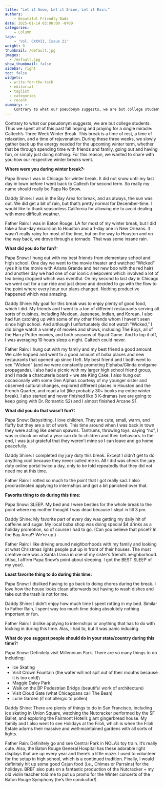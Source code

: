 ```yaml
---
title: "Let it Snow, Let it Shine, Let it Rain."
authors: 
    - Beautiful Friendly Dads
date: 2025-01-14 05:00:00 -0700
categories:
    - Column
tags:
    - 'Vol. CXXVII, Issue 21'
weight: 0
thumbnail: /default.jpg
images:
  - /default.jpg
show_thumbnail: false
sidebar: right
toc: false
widgets:
  - write-for-the-tech
  - editorial
  - taglist
  - categories
  - recent
summary: >-
    Contrary to what our pseudonym suggests, we are but college students. Thus we spent all of this past fall hoping and praying for a single miracle: Caltech’s Three Week Winter Break. This break is a time of rest, a time of relaxation, and a time of rejuvenation. During these three weeks, we slowly gather back up the energy needed for the upcoming winter term, whether that be through spending time with friends and family, going out and having fun, or simply just doing nothing. For this reason, we wanted to share with you how our respective winter breaks went.
---
```



Contrary to what our pseudonym suggests, we are but college students. Thus we spent all of this past fall hoping and praying for a single miracle: Caltech’s Three Week Winter Break. This break is a time of rest, a time of relaxation, and a time of rejuvenation. During these three weeks, we slowly gather back up the energy needed for the upcoming winter term, whether that be through spending time with friends and family, going out and having fun, or simply just doing nothing. For this reason, we wanted to share with you how our respective winter breaks went.

**Where were you during winter break?:**

Papa Snow: I was in Chicago for winter break. It did not snow until my last day in town before I went back to Caltech for second term. So really my name should really be Papa No Snow. 

Daddy Shine: I was in the Bay Area for break, and as always, the sun was out. We did get a bit of rain, but that’s pretty normal for December-time. I would like to thank seasonless California for allowing me to avoid dealing with more difficult weather.

Father Rain: I was in Baton Rouge, LA for most of my winter break, but I did take a four-day excursion to Houston and a 1-day one in New Orleans. It wasn’t really rainy for most of the time, but on the way to Houston and on the way back, we drove through a tornado. That was some insane rain. 

**What did you do for fun?:**

Papa Snow: I hung out with my best friends from elementary school and high school. One day we went to the movie theater and watched “Wicked” (yes it is the movie with Ariana Grande and her new boo with the red hair) and another day we had one of our iconic sleepovers which involved a lot of tea being dropped which was eventful. On my second to last day in Chicago we went out for a car ride and just drove and decided to go with the flow to the point where every hour our plans changed. Nothing productive happened which was amazing. 

Daddy Shine: My goal for this break was to enjoy plenty of good food, which I did. My friends and I went to a ton of different restaurants serving all sorts of cuisines, including Mexican, Japanese, Indian, and Korean. I also had fun catching up with some of my other friends whom I haven’t seen since high school. And although I unfortunately did not watch “Wicked,” I did binge watch a variety of movies and shows, including The Boys, all of the Harry Potter movies, and both seasons of Squid Game. And to top it off, I was averaging 10 hours sleep a night. Caltech could never.

Father Rain: I hung out with my family and my best friend a good amount. We cafe hopped and went to a good amount of boba places and new restaurants that opened up since I left. My best friend and I both went to see “Wicked” (and we were constantly promoting Elphaba/Glinda endgame propaganda). I also had a picnic with my larger high school friend group, and I made a charcuterie board + we ate King Cake. I also hung out occasionally with some Gen Alphas courtesy of my younger sister and observed cultural changes, explored different places in Houston and the French Quarter, and read a lot (like probably 30+ books my entire winter break). I also started and never finished like 3 K-dramas (we are going to keep going with Dr. Romantic S2)  and I almost finished Arcane S1. 

**What did you do that wasn’t fun?:**

Papa Snow: Babysitting. I love children. They are cute, small, warm, and fluffy but they are a lot of work. This time around when I was back in town they were acting like demon spawns. Tantrums, throwing toys, saying “no”, I was in shock on what a year can do to children and their behaviors. In the end, I was just grateful that they weren’t mine so I can leave and go home peacefully. 

Daddy Shine: I completed my jury duty this break. Except I didn’t get to do anything cool because they never called me in. All I did was check the jury duty online portal twice a day, only to be told repeatedly that they did not need me at this time. 

Father Rain: I rotted so much to the point that I got really sad. I also procrastinated applying to internships and got a bit panicked over that. 

**Favorite thing to do during this time:**

Papa Snow: SLEEP. My bed and I were besties for the whole break to the point where my mother thought I was dead because I slept in till 3 pm.

Daddy Shine: My favorite part of every day was getting my daily hit of caffeine and sugar. My local boba shop was doing special $4 drinks as a holiday promotion, so of course I had to go. (Can you believe that price!? In the Bay Area!? We’re up.) 

Father Rain: I like driving around neighborhoods with my family and looking at what Christmas lights people put up in front of their houses. The most creative one was a Santa Llama in one of my sister’s friend’s neighborhood. (Also, I affirm Papa Snow’s point about sleeping. I got the BEST SLEEP of my year). 

**Least favorite thing to do during this time:**

Papa Snow: I disliked having to go back to doing chores during the break. I love how the house looks clean afterwards but having to wash dishes and take out the trash is not for me. 

Daddy Shine: I didn’t enjoy how much time I spent rotting in my bed. Similar to Father Rain, I spent way too much time doing absolutely nothing important or fun. 

Father Rain: I dislike applying to internships or anything that has to do with locking in during this time. Alas, I had to, but it was panic inducing. 

**What do you suggest people should do in your state/country during this time?:**

Papa Snow: Definitely visit Millennium Park. There are so many things to do including:



* Ice Skating 
* Visit Crown Fountain (the water will not spit out of their mouths because it is too cold)\
* Maggie Daley Park
* Walk on the BP Pedestrian Bridge (beautiful work of architecture)
* Visit Cloud Gate (what Chicagoans call The Bean)
* Lurie Garden (if not allergic to pollen)   

Daddy Shine: There are plenty of things to do in San Francisco, including ice skating in Union Square, watching the Nutcracker performed by the SF Ballet, and exploring the Fairmont Hotel’s giant gingerbread house. My family and I also went to see Holidays at the Filoli, which is when the Filoli Estate adorns their massive and well-maintained gardens with all sorts of lights. 

Father Rain: Definitely go and see Central Park in NOLA’s toy train. It’s really cute. Also, the Baton Rouge General Hospital has these adorable light displays that are up every year and there’s a little maze. I used to volunteer for the setup in high school, which is a continued tradition. Finally, I would definitely hit up some good Cajun food (i.e., Chimes or Parrains) for the holidays. BRBT also puts on a fantastic production of the Nutcracker + my old violin teacher told me to put up promo for the Winter concerts of the Baton Rouge Symphony (he’s the conductor!). 
